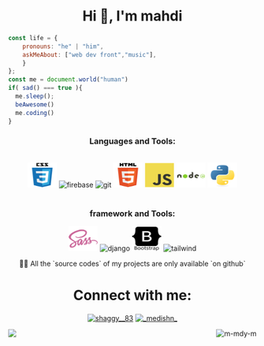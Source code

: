 <h1 align="center">Hi 👋, I'm mahdi</h1>
<!-- <img src="https://github.com/m-mdy-m/gif/blob/main/Life.js.gif?raw=true" /> -->



```javascript
const life = {
    pronouns: "he" | "him",
    askMeAbout: ["web dev front","music"],
    }
};
const me = document.world("human")
if( sad() === true ){
  me.sleep();
  beAwesome()
  me.coding()
}

```
<h3 align="center">Languages and Tools:</h3>
<br/>
<div align="center">  
<img src="https://raw.githubusercontent.com/devicons/devicon/master/icons/css3/css3-original-wordmark.svg" alt="css3" width="60" height="50"/>
<img src="https://www.vectorlogo.zone/logos/firebase/firebase-icon.svg" alt="firebase" width="60"height="50" /> 
<img src="https://www.vectorlogo.zone/logos/git-scm/git-scm-icon.svg" alt="git" width="60"height="50" /> 
<img src="https://raw.githubusercontent.com/devicons/devicon/master/icons/html5/html5-original-wordmark.svg" alt="html5" width="60"height="50"/>
<img src="https://raw.githubusercontent.com/devicons/devicon/master/icons/javascript/javascript-original.svg" alt="javascript" width="60" height="50"/> 
<img src="https://raw.githubusercontent.com/devicons/devicon/master/icons/nodejs/nodejs-original-wordmark.svg" alt="nodejs" width="60"height="50"/> 
<img src="https://raw.githubusercontent.com/devicons/devicon/master/icons/python/python-original.svg" alt="python" width="60" height="50"/> </div>
<br/>

<div align="center">
<h3 align="center">framework and Tools:</h3>
<img src="https://raw.githubusercontent.com/devicons/devicon/master/icons/sass/sass-original.svg" alt="sass" width="60" height="50"/> 
<img src="https://cdn.worldvectorlogo.com/logos/django.svg" alt="django" width="60" height="50"/>
<img src="https://raw.githubusercontent.com/devicons/devicon/master/icons/bootstrap/bootstrap-plain-wordmark.svg" alt="bootstrap" width="60" height="50"/>
<img src="https://www.vectorlogo.zone/logos/tailwindcss/tailwindcss-icon.svg" alt="tailwind" width="60" height="50"/> 

</div>



<p align="center">
    👨‍💻 All the `source codes` of my projects are only available `on github`
</p>

<h1 align="center">Connect with me:</h1>
<p align="center">
<a href="https://twitter.com/shaggy__83" target="blank"><img align="center" src="https://raw.githubusercontent.com/rahuldkjain/github-profile-readme-generator/master/src/images/icons/Social/twitter.svg" alt="shaggy__83" height="50" width="100" /></a>
<a href="https://instagram.com/_medishn_" target="blank"><img align="center" src="https://raw.githubusercontent.com/rahuldkjain/github-profile-readme-generator/master/src/images/icons/Social/instagram.svg" alt="_medishn_" height="50" width="100" /></a>
</p>


<a align="center"  target="_blank" rel="noreferrer">
<img align="left"  src="https://github-readme-stats.vercel.app/api?username=m-mdy-m&show_icons=true&theme=synthwave"  />

<img align="right"  src="https://github-readme-stats.vercel.app/api/top-langs/?username=m-mdy-m&layout=compact&theme=synthwave" height="170px" alt="m-mdy-m" />

</a>






